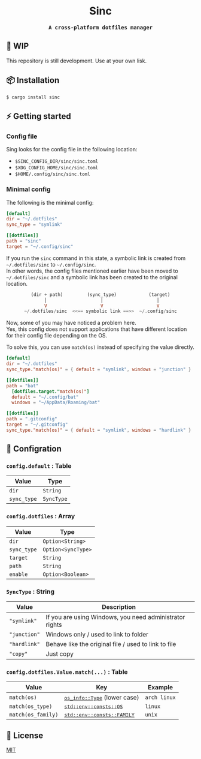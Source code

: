 <div align='center'>

# Sinc

<samp>

**A cross-platform dotfiles manager**

</samp>

</div>

## 🚧 WIP

This repository is still development. Use at your own lisk.

## 📦 Installation

```shell
$ cargo install sinc
```

## ⚡️ Getting started

### Config file

Sing looks for the config file in the following location:

- `$SINC_CONFIG_DIR/sinc/sinc.toml`
- `$XDG_CONFIG_HOME/sinc/sinc.toml`
- `$HOME/.config/sinc/sinc.toml`

### Minimal config

The following is the minimal config:

```toml
[default]
dir = "~/.dotfiles"
sync_type = "symlink"

[[dotfiles]]
path = "sinc"
target = "~/.config/sinc"
```

If you run the `sinc` command in this state, a symbolic link is created from `~/.dotfiles/sinc` to `~/.config/sinc`. \
In other words, the config files mentioned earlier have been moved to `~/.dotfiles/sinc` and a symbolic link has been created to the original location.

<div align='center'>

```haskell
(dir + path)         (sync_type)            (target)
 │                    │                    │
 V                    V                    V
~/.dotfiles/sinc  <<== symbolic link ==>>  ~/.config/sinc
```

</div>

Now, some of you may have noticed a problem here. \
Yes, this config does not support applications that have different location for their config file depending on the OS.

To solve this, you can use `match(os)` instead of specifying the value directly.

```toml
[default]
dir = "~/.dotfiles"
sync_type."match(os)" = { default = "symlink", windows = "junction" }

[[dotfiles]]
path = "bat"
  [dotfiles.target."match(os)"]
  default = "~/.config/bat"
  windows = "~/AppData/Roaming/bat"

[[dotfiles]]
path = ".gitconfig"
target = "~/.gitconfig"
sync_type."match(os)" = { default = "symlink", windows = "hardlink" }
```

## 🔧 Configration

### `config.default` : Table

| Value | Type |
| - | - |
|`dir`|`String`|
|`sync_type`|`SyncType`|

### `config.dotfiles` : Array

| Value | Type |
| - | - |
|`dir`|`Option<String>`|
|`sync_type`|`Option<SyncType>`|
|`target`|`String`|
|`path`|`String`|
|`enable`|`Option<Boolean>`|

### `SyncType` : String

| Value | Description |
| - | - |
|`"symlink"`|If you are using Windows, you need administrator rights|
|`"junction"`|Windows only / used to link to folder|
|`"hardlink"`|Behave like the original file / used to link to file|
|`"copy"`|Just copy|

### `config.dotfiles.Value.match(...)` : Table

| Value | Key | Example |
| - | - | - |
|`match(os)`|<samp>[os_info::Type](https://docs.rs/os_info/latest/os_info/enum.Type.html)</samp> (lower case)|`arch linux`|
|`match(os_type)`|<samp>[std::env::consts::OS](https://doc.rust-lang.org/std/env/consts/constant.OS.html)</samp>|`linux`|
|`match(os_family)`|<samp>[std::env::consts::FAMILY](https://doc.rust-lang.org/std/env/consts/constant.FAMILY.html)</samp>|`unix`|

## 📃 License

[MIT](./LICENSE)
